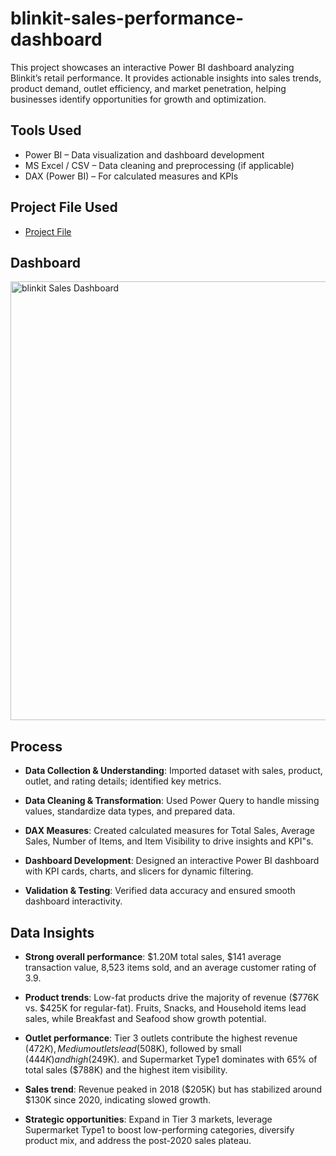 # blinkit-sales-performance-dashboard
This project showcases an interactive Power BI dashboard analyzing Blinkit’s retail performance. It provides actionable insights into sales trends, product demand, outlet efficiency, and market penetration, helping businesses identify opportunities for growth and optimization.
## Tools Used
- Power BI – Data visualization and dashboard development
- MS Excel / CSV – Data cleaning and preprocessing (if applicable)
- DAX (Power BI) – For calculated measures and KPIs
## Project File Used
- <a href="https://github.com/Dakshsingh1304/blinkit-sales-performance-dashboard/blob/main/BlinkIT%20Project.pbix">Project File</a>
## Dashboard
<img width="1220" height="702" alt="blinkit Sales Dashboard" src="https://github.com/user-attachments/assets/f47b36e5-5179-4251-b303-147681e70178" />

## Process
- **Data Collection & Understanding**: Imported dataset with sales, product, outlet, and rating details; identified key metrics.

- **Data Cleaning & Transformation**: Used Power Query to handle missing values, standardize data types, and prepared data.

- **DAX Measures**: Created calculated measures for Total Sales, Average Sales, Number of Items, and Item Visibility to drive insights and KPI"s.

- **Dashboard Development**: Designed an interactive Power BI dashboard with KPI cards, charts, and slicers for dynamic filtering.

- **Validation & Testing**: Verified data accuracy and ensured smooth dashboard interactivity.

## Data Insights
- **Strong overall performance**: $1.20M total sales, $141 average transaction value, 8,523 items sold, and an average customer rating of 3.9.

- **Product trends**: Low-fat products drive the majority of revenue ($776K vs. $425K for regular-fat). Fruits, Snacks, and Household items lead sales, while Breakfast and Seafood show growth potential.

- **Outlet performance**: Tier 3 outlets contribute the highest revenue ($472K), Medium outlets lead ($508K), followed by small ($444K) and high ($249K). and Supermarket Type1 dominates with 65% of total sales ($788K) and the highest item visibility.

- **Sales trend**: Revenue peaked in 2018 ($205K) but has stabilized around $130K since 2020, indicating slowed growth.

- **Strategic opportunities**: Expand in Tier 3 markets, leverage Supermarket Type1 to boost low-performing categories, diversify product mix, and address the post-2020 sales plateau.
